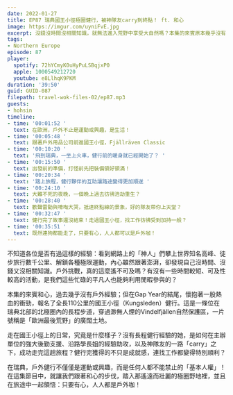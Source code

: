 ```yaml
---
date: 2022-01-27
title: EP87 瑞典國王小徑極圈健行，被神隊友carry到終點！ ft. 和心
image: https://imgur.com/uyniFvE.jpg
excerpt: 沒錢沒時間沒相關知識，就無法進入荒野中享受大自然嗎？本集的來賓原本幾乎沒有戶外經驗，卻在Gap Year的結尾，報名了全長110公里的國王小徑（Kungsleden）健行。在這集節目中，就讓我們跟著來賓一起踏入那遙遠而壯麗的極圈野地裡，並且在旅途中領悟：只要有心，人人都是戶外咖！
tags:
- Northern Europe
episode: 87
player:
  spotify: 72hYCmyK0uHyPuLSBqjxP0
  apple: 1000549212720
  youtube: e8LlhqK9PKM
duration: '39:50'
guid: GUID-087
filepath: travel-wok-files-02/ep87.mp3
guests:
- hohsin
timeline:
- time: '00:01:52 '
  text: 在歐洲，戶外不止是運動或興趣，是生活！
- time: '00:05:48 '
  text: 跟著戶外用品公司前進國王小徑，Fjällräven Classic
- time: '00:10:20 '
  text: '飛到瑞典，一坐上火車，健行前的暖身就已經開始了？ '
- time: '00:15:50 '
  text: 出發前的準備，打怪前先把裝備領好領滿！
- time: '00:20:34 '
  text: '踏上旅程，健行夥伴的互助讓路途變得更加順遂 '
- time: '00:24:10 '
  text: 大難不死的夜晚，一個晚上過去彷彿浩劫重生？
- time: '00:28:40 '
  text: 歡聲雷動與嚎啕大哭，抵達終點線的景象，好的隊友帶你上天堂？
- time: '00:32:47 '
  text: 健行完了故事還沒結束！走過國王小徑，找工作彷彿受到加持一般？
- time: '00:35:51 '
  text: 既然連狗都能走了，只要有心，人人都可以是戶外咖！
---
```

不知道各位是否有過這樣的經驗：看到網路上的「神人」們攀上世界知名高峰、徒步旅行數千公里、解鎖各種極限運動，內心雖然跟著澎湃，卻發現自己沒時間、沒錢又沒相關知識。戶外挑戰，真的這麼遙不可及嗎？有沒有一些時間較短、可及性較高的活動，是我們這些忙碌的平凡人也能夠利用閒暇參與的？

本集的來賓和心，過去幾乎沒有戶外經驗；但在Gap Year的結尾，懷抱著一股熱血的衝勁，報名了全長110公里的國王小徑（Kungsleden）健行。這是一條位在瑞典北部的北極圈內的長程步道，穿過渺無人煙的Vindelfjällen自然保護區，一片號稱是「歐洲最後荒野」的廣闊土地。

走在國王小徑上的日常，究竟是什麼樣子？沒有長程健行經驗的她，是如何在主辦單位的強大後勤支援、沿路學長姐的經驗助攻，以及神隊友的一路「carry」之下，成功走完這趟旅程？健行完獲得的不只是成就感，連找工作都變得特別順利？

在瑞典，戶外健行不僅僅是運動或興趣，而是任何人都不能禁止的「基本人權」！在這集節目中，就讓我們跟著和心的步伐，踏入那遙遠而壯麗的極圈野地裡，並且在旅途中一起領悟：只要有心，人人都是戶外咖！

